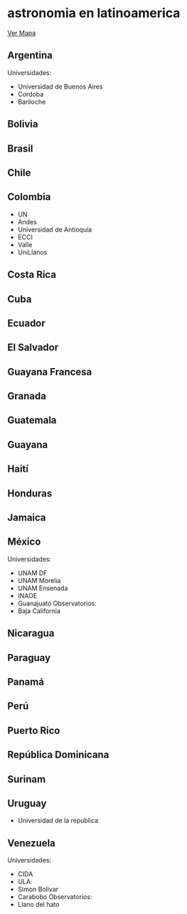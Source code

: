 # astronomia en latinoamerica

[Ver Mapa](./notebook/mapa_astronomia_latinoamerica.html)

## Argentina
Universidades:
- Universidad de Buenos Aires
- Cordoba
- Bariloche
## Bolivia
## Brasil
## Chile
## Colombia
- UN
- Andes
- Universidad de Antioquia
- ECCI
- Valle
- UniLlanos
## Costa Rica
## Cuba
## Ecuador
## El Salvador
## Guayana Francesa
## Granada
## Guatemala
## Guayana
## Haití
## Honduras
## Jamaica
## México
 Universidades: 
- UNAM DF
- UNAM Morelia
- UNAM Ensenada
- INAOE
- Guanajuato 
Observatorios:
- Baja California
## Nicaragua
## Paraguay
## Panamá
## Perú
## Puerto Rico
## República Dominicana
## Surinam
## Uruguay
- Universidad de la republica
## Venezuela 
Universidades:
- CIDA
- ULA
- Simon Bolivar
- Carabobo
Observatorios:
 - Llano del hato
